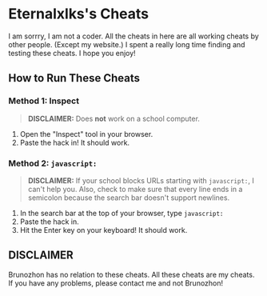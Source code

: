 # Eternalxlks's Cheats

I am sorrry, I am not a coder. All the cheats in here are all working cheats by other people. (Except my website.) I spent a really long time finding and testing these cheats. I hope you enjoy!

## How to Run These Cheats

### Method 1: Inspect

> **DISCLAIMER:** Does **not** work on a school computer. <!-- Not that anyone would read this on a school computer. -->

1. Open the "Inspect" tool in your browser.
2. Paste the hack in! It should work.

### Method 2: `javascript:`

> **DISCLAIMER:** If your school blocks URLs starting with `javascript:`, I can't help you. Also, check to make sure that every line ends in a semicolon because the search bar doesn't support newlines. <!-- For the 5% who don't know. -->

1. In the search bar at the top of your browser, type `javascript:`
2. Paste the hack in.
3. Hit the Enter key on your keyboard! It should work.

## DISCLAIMER

Brunozhon has no relation to these cheats. All these cheats are my cheats. If you have any problems, please contact me and not Brunozhon!
